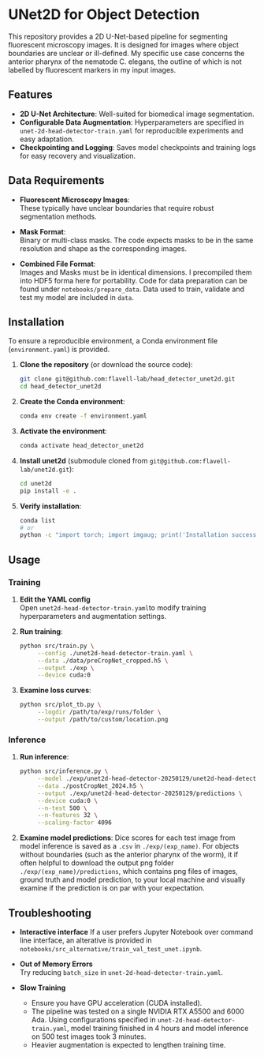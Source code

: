 # UNet2D for Object Detection

This repository provides a 2D U-Net-based pipeline for segmenting fluorescent microscopy images. It is designed for images where object boundaries are unclear or ill-defined. My specific use case concerns the anterior pharynx of the nematode C. elegans, the outline of which is not labelled by fluorescent markers in my input images.


## Features
- **2D U-Net Architecture**: Well-suited for biomedical image segmentation.
- **Configurable Data Augmentation**: Hyperparameters are specified in `unet-2d-head-detector-train.yaml` for reproducible experiments and easy adaptation.
- **Checkpointing and Logging**: Saves model checkpoints and training logs for easy recovery and visualization.


## Data Requirements

- **Fluorescent Microscopy Images**:  
  These typically have unclear boundaries that require robust segmentation methods.

- **Mask Format**:  
  Binary or multi-class masks. The code expects masks to be in the same resolution and shape as the corresponding images.

- **Combined File Format**:  
  Images and Masks must be in identical dimensions. I precompiled them into HDF5 forma here for portability. Code for data preparation can be found under `notebooks/prepare_data`. Data used to train, validate and test my model are included in `data`.


## Installation

To ensure a reproducible environment, a Conda environment file (`environment.yaml`) is provided.

1. **Clone the repository** (or download the source code):
   ```bash
   git clone git@github.com:flavell-lab/head_detector_unet2d.git
   cd head_detector_unet2d
   ```

2. **Create the Conda environment**:
   ```bash
   conda env create -f environment.yaml
   ```

3. **Activate the environment**:
   ```bash
   conda activate head_detector_unet2d
   ```

4. **Install unet2d** (submodule cloned from `git@github.com:flavell-lab/unet2d.git`):
   ```bash
   cd unet2d
   pip install -e .
   ```

5. **Verify installation**:
   ```bash
   conda list
   # or
   python -c "import torch; import imgaug; print('Installation successful!')"
   ```

## Usage

### Training

1. **Edit the YAML config**  
   Open `unet2d-head-detector-train.yaml`to modify training hyperparameters and augmentation settings.

2. **Run training**:
   ```bash
   python src/train.py \
        --config ./unet2d-head-detector-train.yaml \
        --data ./data/preCropNet_cropped.h5 \
        --output ./exp \
        --device cuda:0
   ```
     
3. **Examine loss curves**:
   ```bash
   python src/plot_tb.py \
        --logdir /path/to/exp/runs/folder \
        --output /path/to/custom/location.png
   ```   

### Inference

1. **Run inference**:
   ```bash
   python src/inference.py \
        --model ./exp/unet2d-head-detector-20250129/unet2d-head-detector-20250129_best.pt \
        --data ./postCropNet_2024.h5 \
        --output ./exp/unet2d-head-detector-20250129/predictions \
        --device cuda:0 \
        --n-test 500 \
        --n-features 32 \
        --scaling-factor 4096
   ```

2. **Examine model predictions**:
   Dice scores for each test image from model inference is saved as a `.csv` in `./exp/(exp_name)`. For objects without boundaries (such as the anterior pharynx of the worm), it if often helpful to download the output png folder `./exp/(exp_name)/predictions`, which contains png files of images, ground truth and model prediction, to your local machine and visually examine if the prediction is on par with your expectation.


## Troubleshooting
- **Interactive interface**
  If a user prefers Jupyter Notebook over command line interface, an alterative is provided in `notebooks/src_alternative/train_val_test_unet.ipynb`.
    
- **Out of Memory Errors**  
  Try reducing `batch_size` in `unet-2d-head-detector-train.yaml`.

- **Slow Training**  
  - Ensure you have GPU acceleration (CUDA installed).
  - The pipeline was tested on a single NVIDIA RTX A5500 and 6000 Ada. Using configurations specified in `unet-2d-head-detector-train.yaml`, model training finished in 4 hours and model inference on 500 test images took 3 minutes.
  - Heavier augmentation is expected to lengthen training time. 